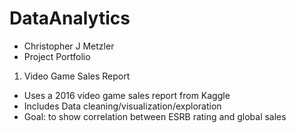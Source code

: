 # DataAnalytics
* Christopher J Metzler
* Project Portfolio

1. Video Game Sales Report
  - Uses a 2016 video game sales report from Kaggle
  - Includes Data cleaning/visualization/exploration
  - Goal: to show correlation between ESRB rating and global sales
